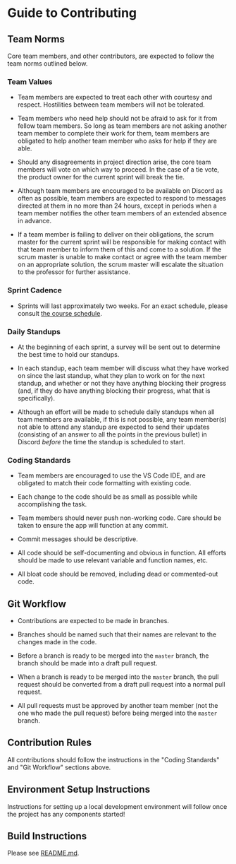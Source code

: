 # Guide to Contributing

## Team Norms

Core team members, and other contributors, are expected to follow the team norms outlined below.

### Team Values

- Team members are expected to treat each other with courtesy and respect. Hostilities between team members will not be tolerated.

- Team members who need help should not be afraid to ask for it from fellow team members. So long as team members are not asking another team member to complete their work for them, team members are obligated to help another team member who asks for help if they are able.

- Should any disagreements in project direction arise, the core team members will vote on which way to proceed. In the case of a tie vote, the product owner for the current sprint will break the tie.

- Although team members are encouraged to be available on Discord as often as possible, team members are expected to respond to messages directed at them in no more than 24 hours, except in periods when a team member notifies the other team members of an extended absence in advance.

- If a team member is failing to deliver on their obligations, the scrum master for the current sprint will be responsible for making contact with that team member to inform them of this and come to a solution. If the scrum master is unable to make contact or agree with the team member on an appropriate solution, the scrum master will escalate the situation to the professor for further assistance.

### Sprint Cadence

- Sprints will last approximately two weeks. For an exact schedule, please consult [the course schedule](https://knowledge.kitchen/content/courses/agile-development-and-devops/schedule/).

### Daily Standups

- At the beginning of each sprint, a survey will be sent out to determine the best time to hold our standups.

- In each standup, each team member will discuss what they have worked on since the last standup, what they plan to work on for the next standup, and whether or not they have anything blocking their progress (and, if they do have anything blocking their progress, what that is specifically).

- Although an effort will be made to schedule daily standups when all team members are available, if this is not possible, any team member(s) not able to attend any standup are expected to send their updates (consisting of an answer to all the points in the previous bullet) in Discord *before* the time the standup is scheduled to start.

### Coding Standards

- Team members are encouraged to use the VS Code IDE, and are obligated to match their code formatting with existing code.

- Each change to the code should be as small as possible while accomplishing the task. 

- Team members should never push non-working code. Care should be taken to ensure the app will function at any commit.

- Commit messages should be descriptive.

- All code should be self-documenting and obvious in function. All efforts should be made to use relevant variable and function names, etc.

- All bloat code should be removed, including dead or commented-out code.

## Git Workflow

- Contributions are expected to be made in branches.

- Branches should be named such that their names are relevant to the changes made in the code.

- Before a branch is ready to be merged into the `master` branch, the branch should be made into a draft pull request.

- When a branch is ready to be merged into the `master` branch, the pull request should be converted from a draft pull request into a normal pull request.

- All pull requests must be approved by another team member (not the one who made the pull request) before being merged into the `master` branch. 

## Contribution Rules

All contributions should follow the instructions in the "Coding Standards" and "Git Workflow" sections above.

## Environment Setup Instructions

Instructions for setting up a local development environment will follow once the project has any components started!

## Build Instructions

Please see [README.md](./README.md).
